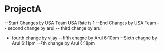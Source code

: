 # ProjectA
--Start Changes by USA Team
USA Rate is 1
--End Changes by USA Team
-- second change by arul
-- third change by arul
- fourth change by vijay
--fifth chagne by Arul 6:10pm
--Sixth chagne by Arul 6:11pm
--7th change by Arul 6:18pm
